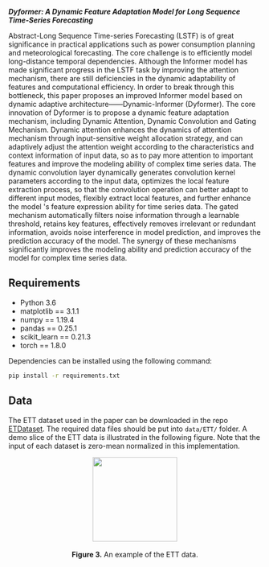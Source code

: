 ***Dyformer: A Dynamic Feature Adaptation Model for Long Sequence Time-Series Forecasting***

Abstract-Long Sequence Time-series Forecasting (LSTF) is of great significance in practical applications such as power consumption planning and meteorological forecasting. 
The core challenge is to efficiently model long-distance temporal dependencies. Although the Informer model has made significant progress in the LSTF task by improving the attention mechanism, there are still deficiencies in the dynamic adaptability of features and computational efficiency. 
In order to break through this bottleneck, this paper proposes an improved Informer model based on dynamic adaptive architecture——Dynamic-Informer (Dyformer). 
The core innovation of Dyformer is to propose a dynamic feature adaptation mechanism, including Dynamic Attention, Dynamic Convolution and Gating Mechanism. 
Dynamic attention enhances the dynamics of attention mechanism through input-sensitive weight allocation strategy, and can adaptively adjust the attention weight according to the characteristics and context information of input data, so as to pay more attention to important features and improve the modeling ability of complex time series data. 
The dynamic convolution layer dynamically generates convolution kernel parameters according to the input data, optimizes the local feature extraction process, so that the convolution operation can better adapt to different input modes, flexibly extract local features, and further enhance the model 's feature expression ability for time series data. 
The gated mechanism automatically filters noise information through a learnable threshold, retains key features, effectively removes irrelevant or redundant information, avoids noise interference in model prediction, and improves the prediction accuracy of the model. The synergy of these mechanisms significantly improves the modeling ability and prediction accuracy of the model for complex time series data.


## Requirements

- Python 3.6
- matplotlib == 3.1.1
- numpy == 1.19.4
- pandas == 0.25.1
- scikit_learn == 0.21.3
- torch == 1.8.0

Dependencies can be installed using the following command:
```bash
pip install -r requirements.txt
```

## Data

The ETT dataset used in the paper can be downloaded in the repo [ETDataset](https://github.com/zhouhaoyi/ETDataset).
The required data files should be put into `data/ETT/` folder. A demo slice of the ETT data is illustrated in the following figure. Note that the input of each dataset is zero-mean normalized in this implementation.

<p align="center">
<img src="./img/data.png" height = "168" alt="" align=center />
<br><br>
<b>Figure 3.</b> An example of the ETT data.
</p>
